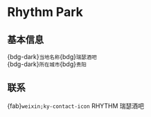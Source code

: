 # Rhythm Park

## 基本信息

{bdg-dark}`当地名称`{bdg}`瑞瑟酒吧`  
{bdg-dark}`所在城市`{bdg}`贵阳`  

## 联系

{fab}`weixin;ky-contact-icon` RHYTHM 瑞瑟酒吧  
